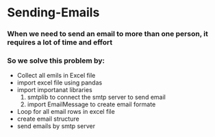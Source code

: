# Sending-Emails
### When we need to send an email to more than one person, it requires a lot of time and effort
### So we solve this problem by:
- Collect all emils in Excel file 
- import excel file using pandas 
- import importanat libraries
   1. smtplib to connect the smtp server to send email
   2. import EmailMessage to create email formate
- Loop for all email rows in excel file
- create email structure
- send emails by smtp server
